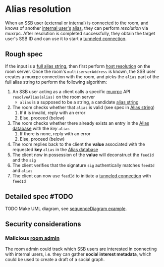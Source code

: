 # Alias resolution

When an SSB user ([external](../Stakeholders/External%20user.md) or [internal](../Stakeholders/Internal%20user.md)) is connected to the room, and knows of another [internal user's](../Stakeholders/Internal%20user.md) [alias](Alias%20string.md), they can perform *resolution* via muxrpc. After resolution is completed successfully, they obtain the target user's SSB ID and can use it to start a [tunneled connection](../Participation/Tunneled%20connection.md).

## Rough spec

If the input is a [full alias string](Full%20alias%20string.md), then first perform [host resolution](Host%20resolution.md) on the room server. Once the room's `multiserverAddress` is known, the SSB user creates a muxrpc connection with the room, and picks the `alias` part of the full alias string to perform the following algorithm:

1. An SSB user acting as a client calls a specific [muxrpc](https://github.com/ssb-js/muxrpc/) API `resolveAlias(alias)` on the room server
    - `alias` is a supposed to be a string, a candidate [alias string](Alias%20string.md)
1. The room checks whether that `alias` is valid (see spec in [Alias string](Alias%20string.md))
	1. If it is invalid, reply with an error
	1. Else, proceed (below)
1. The room checks whether there already exists an entry in the [Alias database](Alias%20database.md) with the *key* `alias`
	1. If there is none, reply with an error
	1. Else, proceed (below)
1. The room replies back to the client the **value** associated with the requested **key** `alias` in the [Alias database](Alias%20database.md)
1. The client now in possession of the **value** will deconstruct the `feedId` and the `sig`
1. The client verifies that the signature `sig` authentically matches `feedId` and `alias`
1. The client can now use `feedId` to initiate a [tunneled connection](../Participation/Tunneled%20connection.md) with `feedId`

## Detailed spec #TODO

TODO Make UML diagram, see [sequenceDiagram example](../Misc/sequenceDiagram%20example.md).

## Security considerations

### Malicious [room admin](../Stakeholders/Room%20admin.md)

The room admin could track which SSB users are interested in connecting with internal users, i.e. they can gather **social interest metadata**, which could be used to create a draft of a social graph.
